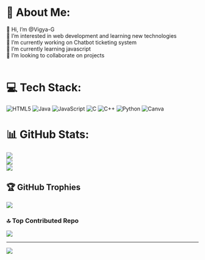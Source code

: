 
<!---
Vigya-G/Vigya-G is a ✨ special ✨ repository because its `README.md` (this file) appears on your GitHub profile.
You can click the Preview link to take a look at your changes.
--->
# 💫 About Me:
👋 Hi, I’m @Vigya-G<br>👀 I’m interested in web development and learning new technologies<br>🔭 I’m currently working on Chatbot ticketing system<br>🌱 I’m currently learning javascript<br>👯 I’m looking to collaborate on projects<br><br>


<!--## 🌐 Socials:
[![LinkedIn](https://www.linkedin.com/in/vigya-gupta-24a493289?utm_source=share&utm_campaign=share_via&utm_content=profile&utm_medium=android_app)-->

# 💻 Tech Stack:
![HTML5](https://img.shields.io/badge/html5-%23E34F26.svg?style=for-the-badge&logo=html5&logoColor=white) ![Java](https://img.shields.io/badge/java-%23ED8B00.svg?style=for-the-badge&logo=openjdk&logoColor=white) ![JavaScript](https://img.shields.io/badge/javascript-%23323330.svg?style=for-the-badge&logo=javascript&logoColor=%23F7DF1E) ![C](https://img.shields.io/badge/c-%2300599C.svg?style=for-the-badge&logo=c&logoColor=white) ![C++](https://img.shields.io/badge/c++-%2300599C.svg?style=for-the-badge&logo=c%2B%2B&logoColor=white) ![Python](https://img.shields.io/badge/python-3670A0?style=for-the-badge&logo=python&logoColor=ffdd54) ![Canva](https://img.shields.io/badge/Canva-%2300C4CC.svg?style=for-the-badge&logo=Canva&logoColor=white)
# 📊 GitHub Stats:
![](https://github-readme-stats.vercel.app/api?username=Vigya-G&theme=tokyonight&hide_border=true&include_all_commits=false&count_private=false)<br/>
![](https://github-readme-streak-stats.herokuapp.com/?user=Vigya-G&theme=tokyonight&hide_border=true)<br/>
![](https://github-readme-stats.vercel.app/api/top-langs/?username=Vigya-G&theme=tokyonight&hide_border=true&include_all_commits=false&count_private=false&layout=compact)

## 🏆 GitHub Trophies
![](https://github-profile-trophy.vercel.app/?username=Vigya-G&theme=tokyonight&no-frame=true&no-bg=true&margin-w=4)

### 🔝 Top Contributed Repo
![](https://github-contributor-stats.vercel.app/api?username=Vigya-G&limit=5&theme=tokyonight&combine_all_yearly_contributions=true)

---
[![](https://visitcount.itsvg.in/api?id=Vigya-G&icon=8&color=6)](https://visitcount.itsvg.in)

<!-- Proudly created with GPRM ( https://gprm.itsvg.in ) -->
